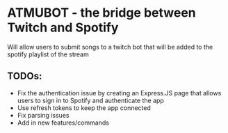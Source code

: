 # ATMUBOT - the bridge between Twitch and Spotify
Will allow users to submit songs to a twitch bot that will be added to the spotify playlist of the stream

## TODOs:
- Fix the authentication issue by creating an Express.JS page that allows users to sign in to Spotify and authenticate the app
- Use refresh tokens to keep the app connected
- Fix parsing issues
- Add in new features/commands
